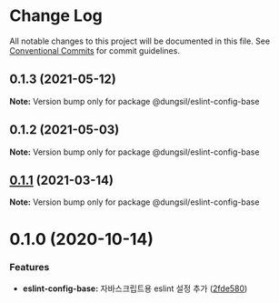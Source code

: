 # Change Log

All notable changes to this project will be documented in this file.
See [Conventional Commits](https://conventionalcommits.org) for commit guidelines.

## 0.1.3 (2021-05-12)

**Note:** Version bump only for package @dungsil/eslint-config-base





## 0.1.2 (2021-05-03)

**Note:** Version bump only for package @dungsil/eslint-config-base





## [0.1.1](https://github.com/dungsil/my-config/compare/@dungsil/eslint-config-base@0.1.0...@dungsil/eslint-config-base@0.1.1) (2021-03-14)

**Note:** Version bump only for package @dungsil/eslint-config-base






# 0.1.0 (2020-10-14)


### Features

* **eslint-config-base:** 자바스크립트용 eslint 설정 추가 ([2fde580](https://github.com/dungsil/my-config/commit/2fde580a017373ceae3e2229fd798a241ee0ef57))
